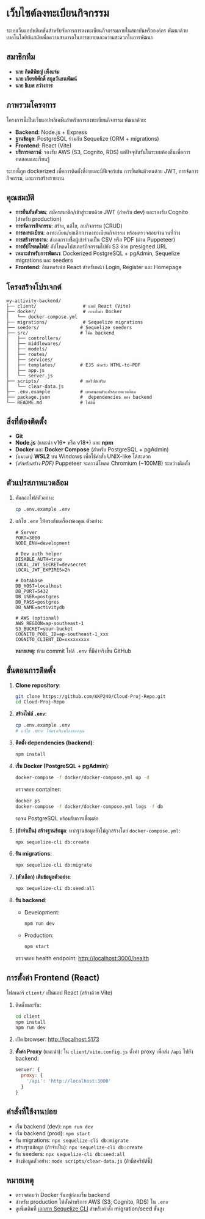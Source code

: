# เว็บไซต์ลงทะเบียนกิจกรรม

ระบบเว็บแอปพลิเคชันสำหรับจัดการการลงทะเบียนกิจกรรมภายในสถาบันหรือองค์กร พัฒนาด้วยเทคโนโลยีทันสมัยเพื่อความสามารถในการขยายและความสะดวกในการพัฒนา

## สมาชิกทีม
- **นาย กิตติพิชญ์ เพ็งแจ่ม**
- **นาย เกียรติศักดิ์ สกุลวันธนพัฒน์**
- **นาย ธิเบศ สว่างการ**

## ภาพรวมโครงการ
โครงการนี้เป็นเว็บแอปพลิเคชันสำหรับการลงทะเบียนกิจกรรม พัฒนาด้วย:
- **Backend**: Node.js + Express
- **ฐานข้อมูล**: PostgreSQL ร่วมกับ Sequelize (ORM + migrations)
- **Frontend**: React (Vite)
- **บริการคลาวด์**: รองรับ AWS (S3, Cognito, RDS) แต่ปัจจุบันรันในระบบท้องถิ่นเพื่อการทดสอบและเรียนรู้

ระบบนี้ถูก dockerized เพื่อการติดตั้งที่ง่ายและมีฟีเจอร์เช่น การยืนยันตัวตนด้วย JWT, การจัดการกิจกรรม, และการสร้างรายงาน

## คุณสมบัติ
- **การยืนยันตัวตน**: สมัครสมาชิก/เข้าสู่ระบบด้วย JWT (สำหรับ dev) และรองรับ Cognito (สำหรับ production)
- **การจัดการกิจกรรม**: สร้าง, แก้ไข, ลบกิจกรรม (CRUD)
- **การลงทะเบียน**: ลงทะเบียน/ยกเลิกการลงทะเบียนกิจกรรม พร้อมตรวจสอบจำนวนที่ว่าง
- **การสร้างรายงาน**: ส่งออกรายชื่อผู้เข้าร่วมเป็น CSV หรือ PDF (ผ่าน Puppeteer)
- **การอัปโหลดไฟล์**: อัปโหลดโปสเตอร์กิจกรรมไปยัง S3 ด้วย presigned URL
- **เหมาะสำหรับการพัฒนา**: Dockerized PostgreSQL + pgAdmin, Sequelize migrations และ seeders
- **Frontend**: อินเทอร์เฟซ React สำหรับหน้า Login, Register และ Homepage

## โครงสร้างโปรเจกต์
```
my-activity-backend/
├── client/                 # แอป React (Vite)
├── docker/                 # การตั้งค่า Docker
│   └── docker-compose.yml
├── migrations/             # Sequelize migrations
├── seeders/               # Sequelize seeders
├── src/                   # โค้ด backend
│   ├── controllers/
│   ├── middlewares/
│   ├── models/
│   ├── routes/
│   ├── services/
│   ├── templates/         # EJS สำหรับ HTML-to-PDF
│   ├── app.js
│   └── server.js
├── scripts/               # สคริปต์เสริม
│   └── clear-data.js
├── .env.example           # เทมเพลตตัวแปรสภาพแวดล้อม
├── package.json           #  dependencies ของ backend
└── README.md              # ไฟล์นี้
```

## สิ่งที่ต้องติดตั้ง
- **Git**
- **Node.js** (แนะนำ v16+ หรือ v18+) และ **npm**
- **Docker** และ **Docker Compose** (สำหรับ PostgreSQL + pgAdmin)
- *(แนะนำ)* **WSL2** บน Windows เพื่อใช้คำสั่ง UNIX-like ได้สะดวก
- *(สำหรับสร้าง PDF)* Puppeteer จะดาวน์โหลด Chromium (~100MB) ระหว่างติดตั้ง

## ตัวแปรสภาพแวดล้อม
1. คัดลอกไฟล์ตัวอย่าง:
   ```bash
   cp .env.example .env
   ```
2. แก้ไข `.env` ให้ตรงกับเครื่องของคุณ ตัวอย่าง:
   ```env
   # Server
   PORT=3000
   NODE_ENV=development

   # Dev auth helper
   DISABLE_AUTH=true
   LOCAL_JWT_SECRET=devsecret
   LOCAL_JWT_EXPIRES=2h

   # Database
   DB_HOST=localhost
   DB_PORT=5432
   DB_USER=postgres
   DB_PASS=postgres
   DB_NAME=activitydb

   # AWS (optional)
   AWS_REGION=ap-southeast-1
   S3_BUCKET=your-bucket
   COGNITO_POOL_ID=ap-southeast-1_xxx
   COGNITO_CLIENT_ID=xxxxxxxxx
   ```
   **หมายเหตุ**: ห้าม commit ไฟล์ `.env` ที่มีค่าจริงขึ้น GitHub

## ขั้นตอนการติดตั้ง
1. **Clone repository**:
   ```bash
   git clone https://github.com/KKP240/Cloud-Proj-Repo.git
   cd Cloud-Proj-Repo
   ```

2. **สร้างไฟล์ `.env`**:
   ```bash
   cp .env.example .env
   # แก้ไข .env ให้ตรงกับเครื่องของคุณ
   ```

3. **ติดตั้ง dependencies (backend)**:
   ```bash
   npm install
   ```

4. **เริ่ม Docker (PostgreSQL + pgAdmin)**:
   ```bash
   docker-compose -f docker/docker-compose.yml up -d
   ```
   ตรวจสอบ container:
   ```bash
   docker ps
   docker-compose -f docker/docker-compose.yml logs -f db
   ```
   รอจน PostgreSQL พร้อมรับการเชื่อมต่อ

5. **(ถ้าจำเป็น) สร้างฐานข้อมูล**:
   หากฐานข้อมูลยังไม่ถูกสร้างโดย `docker-compose.yml`:
   ```bash
   npx sequelize-cli db:create
   ```

6. **รัน migrations**:
   ```bash
   npx sequelize-cli db:migrate
   ```

7. **(ตัวเลือก) เติมข้อมูลตัวอย่าง**:
   ```bash
   npx sequelize-cli db:seed:all
   ```

8. **รัน backend**:
   - Development:
     ```bash
     npm run dev
     ```
   - Production:
     ```bash
     npm start
     ```
   ตรวจสอบ health endpoint: [http://localhost:3000/health](http://localhost:3000/health)

## การตั้งค่า Frontend (React)
โฟลเดอร์ `client/` เป็นแอป React (สร้างด้วย Vite)

1. ติดตั้งและรัน:
   ```bash
   cd client
   npm install
   npm run dev
   ```
2. เปิด browser: [http://localhost:5173](http://localhost:5173)

3. **ตั้งค่า Proxy** (แนะนำ):
   ใน `client/vite.config.js` ตั้งค่า proxy เพื่อส่ง `/api` ไปยัง backend:
   ```javascript
   server: {
     proxy: {
       '/api': 'http://localhost:3000'
     }
   }
   ```

## คำสั่งที่ใช้งานบ่อย
- เริ่ม backend (dev): `npm run dev`
- เริ่ม backend (prod): `npm start`
- รัน migrations: `npx sequelize-cli db:migrate`
- สร้างฐานข้อมูล (ถ้าจำเป็น): `npx sequelize-cli db:create`
- รัน seeders: `npx sequelize-cli db:seed:all`
- ล้างข้อมูลตัวอย่าง: `node scripts/clear-data.js` (ถ้ามีสคริปต์นี้)

## หมายเหตุ
- ตรวจสอบว่า Docker รันอยู่ก่อนเริ่ม backend
- สำหรับ production ให้ตั้งค่าบริการ AWS (S3, Cognito, RDS) ใน `.env`
- ดูเพิ่มเติมที่ [เอกสาร Sequelize CLI](https://sequelize.org/docs/v6/other-topics/migrations/) สำหรับคำสั่ง migration/seed ขั้นสูง
